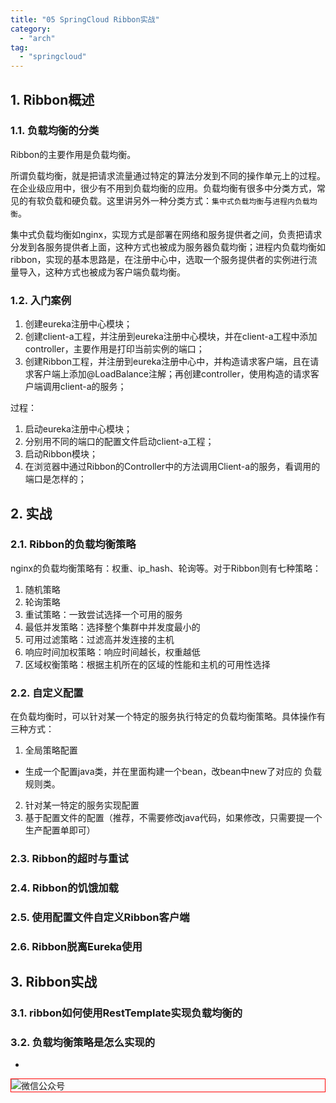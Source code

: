 ```yaml
---
title: "05 SpringCloud Ribbon实战"
category:
  - "arch"
tag:
  - "springcloud"
---
```



## 1. Ribbon概述

### 1.1. 负载均衡的分类

Ribbon的主要作用是负载均衡。

所谓负载均衡，就是把请求流量通过特定的算法分发到不同的操作单元上的过程。在企业级应用中，很少有不用到负载均衡的应用。负载均衡有很多中分类方式，常见的有软负载和硬负载。这里讲另外一种分类方式：`集中式负载均衡`与`进程内负载均衡`。

集中式负载均衡如nginx，实现方式是部署在网络和服务提供者之间，负责把请求分发到各服务提供者上面，这种方式也被成为服务器负载均衡；进程内负载均衡如ribbon，实现的基本思路是，在注册中心中，选取一个服务提供者的实例进行流量导入，这种方式也被成为客户端负载均衡。

### 1.2. 入门案例

1. 创建eureka注册中心模块；
2. 创建client-a工程，并注册到eureka注册中心模块，并在client-a工程中添加controller，主要作用是打印当前实例的端口；
3. 创建Ribbon工程，并注册到eureka注册中心中，并构造请求客户端，且在请求客户端上添加@LoadBalance注解；再创建controller，使用构造的请求客户端调用client-a的服务；

过程：

1. 启动eureka注册中心模块；
2. 分别用不同的端口的配置文件启动client-a工程；
3. 启动Ribbon模块；
4. 在浏览器中通过Ribbon的Controller中的方法调用Client-a的服务，看调用的端口是怎样的；


## 2. 实战

### 2.1. Ribbon的负载均衡策略

nginx的负载均衡策略有：权重、ip_hash、轮询等。对于Ribbon则有七种策略：
1. 随机策略
2. 轮询策略
3. 重试策略：一致尝试选择一个可用的服务
4. 最低并发策略：选择整个集群中并发度最小的
5. 可用过滤策略：过滤高并发连接的主机
6. 响应时间加权策略：响应时间越长，权重越低
7. 区域权衡策略：根据主机所在的区域的性能和主机的可用性选择


### 2.2. 自定义配置

在负载均衡时，可以针对某一个特定的服务执行特定的负载均衡策略。具体操作有三种方式：
1. 全局策略配置
  - 生成一个配置java类，并在里面构建一个bean，改bean中new了对应的 负载规则类。
2. 针对某一特定的服务实现配置
3. 基于配置文件的配置（推荐，不需要修改java代码，如果修改，只需要提一个生产配置单即可）

### 2.3. Ribbon的超时与重试

### 2.4. Ribbon的饥饿加载

### 2.5. 使用配置文件自定义Ribbon客户端

### 2.6. Ribbon脱离Eureka使用

## 3. Ribbon实战

### 3.1. ribbon如何使用RestTemplate实现负载均衡的

### 3.2. 负载均衡策略是怎么实现的









-
<img style="border:1px red solid; display:block; margin:0 auto;" :src="$withBase('/qrcode.jpg')" alt="微信公众号" />
